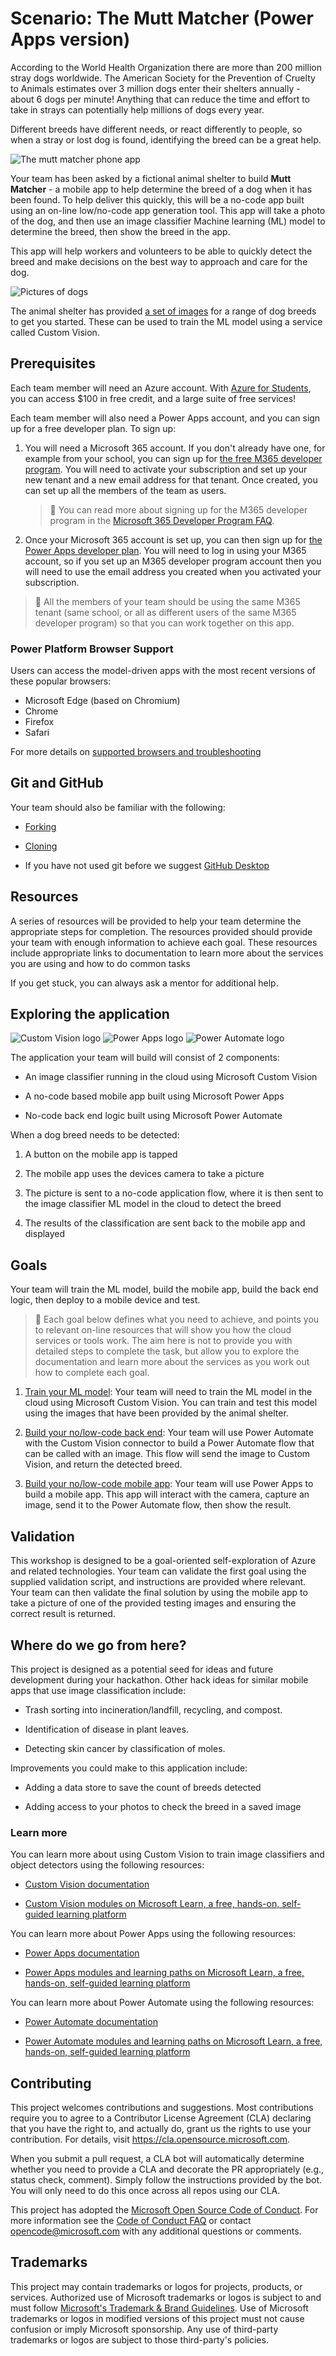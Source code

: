 # Scenario: The Mutt Matcher (Power Apps version)

According to the World Health Organization there are more than 200 million stray dogs worldwide. The American Society for the Prevention of Cruelty to Animals estimates over 3 million dogs enter their shelters annually - about 6 dogs per minute! Anything that can reduce the time and effort to take in strays can potentially help millions of dogs every year.

Different breeds have different needs, or react differently to people, so when a stray or lost dog is found, identifying the breed can be a great help.

![The mutt matcher phone app](./goals/media/mutt-match-app-phone.png)

Your team has been asked by a fictional animal shelter to build **Mutt Matcher** - a mobile app to help determine the breed of a dog when it has been found. To help deliver this quickly, this will be a no-code app built using an on-line low/no-code app generation tool. This app will take a photo of the dog, and then use an image classifier Machine learning (ML) model to determine the breed, then show the breed in the app.

This app will help workers and volunteers to be able to quickly detect the breed and make decisions on the best way to approach and care for the dog.

![Pictures of dogs](./goals/media/dog-pictures.png)

The animal shelter has provided [a set of images](https://github.com/microsoft/hack-workshop-power-apps/tree/main/model-images) for a range of dog breeds to get you started. These can be used to train the ML model using a service called Custom Vision.

## Prerequisites

Each team member will need an Azure account. With [Azure for Students](https://azure.microsoft.com/free/students/?WT.mc_id=academic-39324-jabenn), you can access $100 in free credit, and a large suite of free services!

Each team member will also need a Power Apps account, and you can sign up for a free developer plan. To sign up:

1. You will need a Microsoft 365 account. If you don't already have one, for example from your school, you can sign up for [the free M365 developer program](https://developer.microsoft.com/microsoft-365/dev-program?WT.mc_id=academic-39324-jabenn). You will need to activate your subscription and set up your new tenant and a new email address for that tenant. Once created, you can set up all the members of the team as users.

    > 💁 You can read more about signing up for the M365 developer program in the [Microsoft 365 Developer Program FAQ](https://docs.microsoft.com/office/developer-program/microsoft-365-developer-program-faq?WT.mc_id=academic-39324-jabenn).

1. Once your Microsoft 365 account is set up, you can then sign up for [the Power Apps developer plan](https://powerapps.microsoft.com/developerplan/?WT.mc_id=academic-39324-jabenn). You will need to log in using your M365 account, so if you set up an M365 developer program account then you will need to use the email address you created when you activated your subscription.

> 💁 All the members of your team should be using the same M365 tenant (same school, or all as different users of the same M365 developer program) so that you can work together on this app.

### Power Platform Browser Support

Users can access the model-driven apps with the most recent versions of these popular browsers:

- Microsoft Edge (based on Chromium)
- Chrome
- Firefox
- Safari

For more details on [supported browsers and troubleshooting](https://docs.microsoft.com/power-platform/admin/supported-web-browsers-and-mobile-devices?WT.mc_id=academic-39324-jabenn)

## Git and GitHub

Your team should also be familiar with the following:

- [Forking](https://docs.github.com/github/getting-started-with-github/quickstart/fork-a-repo)

- [Cloning](https://docs.github.com/github/creating-cloning-and-archiving-repositories/cloning-a-repository-from-github/cloning-a-repository)

- If you have not used git before we suggest [GitHub Desktop](https://desktop.github.com/)

## Resources

A series of resources will be provided to help your team determine the appropriate steps for completion. The resources provided should provide your team with enough information to achieve each goal. These resources include appropriate links to documentation to learn more about the services you are using and how to do common tasks

If you get stuck, you can always ask a mentor for additional help.

## Exploring the application

![Custom Vision logo](./goals/media/custom-vision-logo.png) ![Power Apps logo](./goals/media/power-apps-logo.png) ![Power Automate logo](./goals/media/power-automate-logo.png)

The application your team will build will consist of 2 components:

- An image classifier running in the cloud using Microsoft Custom Vision

- A no-code based mobile app built using Microsoft Power Apps

- No-code back end logic built using Microsoft Power Automate

When a dog breed needs to be detected:

1. A button on the mobile app is tapped

1. The mobile app uses the devices camera to take a picture

1. The picture is sent to a no-code application flow, where it is then sent to the image classifier ML model in the cloud to detect the breed

1. The results of the classification are sent back to the mobile app and displayed

## Goals

Your team will train the ML model, build the mobile app, build the back end logic, then deploy to a mobile device and test.

> 💁 Each goal below defines what you need to achieve, and points you to relevant on-line resources that will show you how the cloud services or tools work. The aim here is not to provide you with detailed steps to complete the task, but allow you to explore the documentation and learn more about the services as you work out how to complete each goal.

1. [Train your ML model](./goals/train-model.md): Your team will need to train the ML model in the cloud using Microsoft Custom Vision. You can train and test this model using the images that have been provided by the animal shelter.

1. [Build your no/low-code back end](./goals/back-end.md): Your team will use Power Automate with the Custom Vision connector to build a Power Automate flow that can be called with an image. This flow will send the image to Custom Vision, and return the detected breed.

1. [Build your no/low-code mobile app](./goals/mobile-app.md): Your team will use Power Apps to build a mobile app. This app will interact with the camera, capture an image, send it to the Power Automate flow, then show the result.

## Validation

This workshop is designed to be a goal-oriented self-exploration of Azure and related technologies. Your team can validate the first goal using the supplied validation script, and instructions are provided where relevant. Your team can then validate the final solution by using the mobile app to take a picture of one of the provided testing images and ensuring the correct result is returned.

## Where do we go from here?

This project is designed as a potential seed for ideas and future development during your hackathon. Other hack ideas for similar mobile apps that use image classification include:

- Trash sorting into incineration/landfill, recycling, and compost.

- Identification of disease in plant leaves.

- Detecting skin cancer by classification of moles.

Improvements you could make to this application include:

- Adding a data store to save the count of breeds detected

- Adding access to your photos to check the breed in a saved image

### Learn more

You can learn more about using Custom Vision to train image classifiers and object detectors using the following resources:

- [Custom Vision documentation](https://docs.microsoft.com/azure/cognitive-services/custom-vision-service/?WT.mc_id=academic-39324-jabenn)

- [Custom Vision modules on Microsoft Learn, a free, hands-on, self-guided learning platform](https://docs.microsoft.com/users/jimbobbennett/collections/qe2ehjny7z7zgd?WT.mc_id=academic-39324-jabenn)

You can learn more about Power Apps using the following resources:

- [Power Apps documentation](https://docs.microsoft.com/power-automate/?WT.mc_id=academic-39324-jabenn)

- [Power Apps modules and learning paths on Microsoft Learn, a free, hands-on, self-guided learning platform](https://docs.microsoft.com/learn/powerplatform/power-apps?WT.mc_id=academic-39324-jabenn)

You can learn more about Power Automate using the following resources:

- [Power Automate documentation](https://docs.microsoft.com/powerapps/?WT.mc_id=academic-39324-jabenn)

- [Power Automate modules and learning paths on Microsoft Learn, a free, hands-on, self-guided learning platform](https://docs.microsoft.com/learn/powerplatform/power-automate?WT.mc_id=academic-39324-jabenn)

## Contributing

This project welcomes contributions and suggestions.  Most contributions require you to agree to a
Contributor License Agreement (CLA) declaring that you have the right to, and actually do, grant us
the rights to use your contribution. For details, visit https://cla.opensource.microsoft.com.

When you submit a pull request, a CLA bot will automatically determine whether you need to provide
a CLA and decorate the PR appropriately (e.g., status check, comment). Simply follow the instructions
provided by the bot. You will only need to do this once across all repos using our CLA.

This project has adopted the [Microsoft Open Source Code of Conduct](https://opensource.microsoft.com/codeofconduct/).
For more information see the [Code of Conduct FAQ](https://opensource.microsoft.com/codeofconduct/faq/) or
contact [opencode@microsoft.com](mailto:opencode@microsoft.com) with any additional questions or comments.

## Trademarks

This project may contain trademarks or logos for projects, products, or services. Authorized use of Microsoft
trademarks or logos is subject to and must follow
[Microsoft's Trademark & Brand Guidelines](https://www.microsoft.com/en-us/legal/intellectualproperty/trademarks/usage/general).
Use of Microsoft trademarks or logos in modified versions of this project must not cause confusion or imply Microsoft sponsorship.
Any use of third-party trademarks or logos are subject to those third-party's policies.
